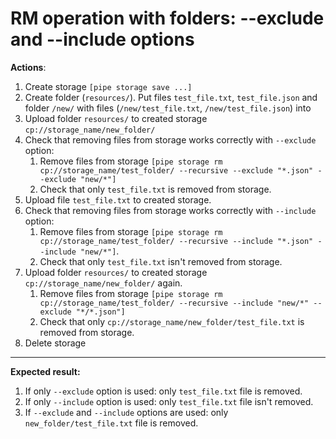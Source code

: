 # RM operation with folders: --exclude and --include options

**Actions**:
1.	Create storage `[pipe storage save ...]`
2.	Create folder (`resources/`). Put files `test_file.txt`, `test_file.json` and folder `/new/` with files (`/new/test_file.txt`, `/new/test_file.json`) into
3.	Upload folder `resources/` to created storage `cp://storage_name/new_folder/`
4.  Check that removing files from storage works correctly with `--exclude` option: 
    1.	Remove files from storage `[pipe storage rm cp://storage_name/test_folder/ --recursive --exclude "*.json" --exclude "new/*"]`
    2.	Check that only `test_file.txt` is removed from storage.
5.	Upload file `test_file.txt` to created storage.
6.	Check that removing files from storage works correctly with `--include` option:  
    1.	Remove files from storage `[pipe storage rm cp://storage_name/test_folder/ --recursive --include "*.json" --include "new/*"]`.
    2.	Check that only `test_file.txt` isn't removed from storage.
7.	Upload folder `resources/` to created storage `cp://storage_name/new_folder/` again. 
    1.	Remove files from storage `[pipe storage rm cp://storage_name/test_folder/ --recursive --include "new/*" --exclude "*/*.json"]`
    2.	Check that only `cp://storage_name/new_folder/test_file.txt` is removed from storage.
7.	Delete storage

***
**Expected result:**

1.	If only `--exclude` option is used: only `test_file.txt` file is removed.
2.	If only `--include` option is used: only `test_file.txt` file isn't removed.
3.	If `--exclude` and `--include` options are used: only `new_folder/test_file.txt` file is removed.